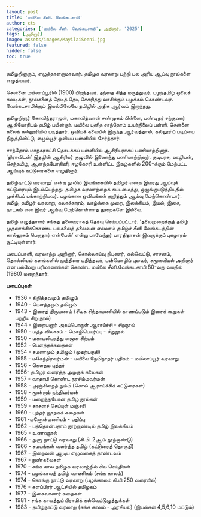 ```yaml
---
layout: post
title: 'மயிலை சீனி. வேங்கடசாமி'
author: cts
categories: ['மயிலை சீனி. வேங்கடசாமி', அறிஞர், '2025']
tags: [அறிஞர்]
image: assets/images/MayilaiSeeni.jpg
featured: false
hidden: false
toc: true
---
```


தமிழறிஞரும், எழுத்தாளருமாவார். தமிழக வரலாறு பற்றி பல அரிய ஆய்வு நூல்களை எழுதியவர்.

சென்னை மயிலாப்பூரில் (1900) பிறந்தவர். தந்தை சித்த மருத்துவர். பழந்தமிழ் ஓலைச் சுவடிகள், நூல்களைத் தேடித் தேடி சேகரித்து வாசிக்கும் பழக்கம் கொண்டவர். வேங்கடசாமிக்கும் இயல்பிலேயே தமிழில் அதிக ஆர்வம் இருந்தது.

தமிழறிஞர் கோவிந்தராஜன், மகாவித்வான் சண்முகம் பிள்ளை, பண்டிதர் சற்குணர் ஆகியோரிடம் தமிழ் பயின்றார். மயிலை புனித சாந்தோம் உயர்நிலைப் பள்ளி, சென்னை கலைக் கல்லூரியில் படித்தார். ஓவியக் கலையில் இருந்த ஆர்வத்தால், கல்லூரிப் படிப்பை நிறுத்திவிட்டு, எழும்பூர் ஓவியப் பள்ளியில் சேர்ந்தார்.

சாந்தோம் மாநகராட்சி தொடக்கப் பள்ளியில் ஆசிரியராகப் பணியாற்றினார். ‘திராவிடன்’ இதழின் ஆசிரியர் குழுவில் இணைந்து பணியாற்றினார். குடியரசு, ஊழியன், செந்தமிழ், ஆனந்தபோதினி, ஈழகேசரி உள்ளிட்ட இதழ்களில் 200-க்கும் மேற்பட்ட ஆய்வுக் கட்டுரைகளை எழுதினார்.

தமிழ்நாட்டு வரலாறு’ என்ற நூலில் இலங்கையில் தமிழர் என்ற இவரது ஆய்வுக் கட்டுரையும் இடம்பெற்றது. தமிழக வரலாற்றைக் கட்டமைத்து, ஒழுங்குபடுத்தியதில் முக்கியப் பங்காற்றியவர். பழங்கால ஓவியங்கள் குறித்தும் ஆய்வு மேற்கொண்டார். தமிழ், தமிழர் வரலாறு, கலாச்சாரம், வாழ்க்கை முறை, இலக்கியம், இயல், இசை, நாடகம் என இவர் ஆய்வு மேற்கொள்ளாத துறைகளே இல்லை.

தமிழ் எழுத்தாளர் சங்கத் தலைவராகத் தேர்வு செய்யப்பட்டார். ‘தலைமுறைக்குத் தமிழ் முதலாக்கிக்கொண்ட பல்கலைத் தலைவன் எல்லாம் தமிழ்ச் சீனி வேங்கடத்தின் கால்தூசும் பெறாதார் என்பேன்’ என்று பாவேந்தர் பாரதிதாசன் இவருக்குப் புகழாரம் சூட்டியுள்ளார்.

படைப்பாளி, வரலாற்று அறிஞர், சொல்லாய்வு நிபுணர், கல்வெட்டு, சாசனம், தொல்லியல் களங்களில் முத்திரை பதித்தவர், பன்மொழிப் புலவர், சமூகவியல் அறிஞர் என பல்வேறு பரிமாணங்கள் கொண்ட மயிலை சீனி.வேங்கடசாமி 80-வது வயதில் (1980) மறைந்தார்.

**படைப்புகள்**

- 1936 - கிறித்தவமும் தமிழும்
- 1940 - பௌத்தமும் தமிழும்
- 1943 - இசைத் திருமணம் (சீவக சிந்தாமணியில் காணப்படும் இசைக் கூறுகள் பற்றிய சிறு நூல்)
- 1944 - இறையனார் அகப்பொருள் ஆராய்ச்சி - சிறுநூல்
- 1950 - மத்த விலாசம் - மொழிபெயர்ப்பு - சிறுநூல்
- 1950 - மகாபலிபுரத்து ஜைன சிற்பம்
- 1952 - பௌத்தக்கதைகள்
- 1954 - சமணமும் தமிழும் (முதற்பகுதி)
- 1955 - மகேந்திரவர்மன் - மயிலை நேமிநாதர் பதிகம் - மயிலாப்பூர் வரலாறு
- 1956 - கௌதம புத்தர்
- 1956- தமிழர் வளர்த்த அழகுக் கலைகள்
- 1957 - வாதாபி கொண்ட நரசிம்மவர்மன்
- 1958 - அஞ்சிறைத் தும்பி (சொல் ஆராய்ச்சிக் கட்டுரைகள்)
- 1958 - மூன்றாம் நந்திவர்மன்
- 1959 - மறைந்துபோன தமிழ் நூல்கள்
- 1959 - சாசனச் செய்யுள் மஞ்சரி
- 1960 - புத்தர் ஜாதகக் கதைகள்
- 1961 -மனோன்மணியம் - பதிப்பு
- 1962 - பத்தொன்பதாம் நூற்றாண்டில் தமிழ் இலக்கியம்
- 1965 - உணவுநூல்
- 1966 - துளு நாட்டு வரலாறு (கி.பி. 2ஆம் நூற்றாண்டு)
- 1966 - சமயங்கள் வளர்த்த தமிழ் (கட்டுரைத் தொகுதி)
- 1967 - இறைவன் ஆடிய எழுவகைத் தாண்டவம்
- 1967 - நுண்கலைகள்
- 1970 - சங்க கால தமிழக வரலாற்றில் சில செய்திகள்
- 1974 - பழங்காலத் தமிழ் வாணிகம் (சங்க காலம்)
- 1974 - கொங்கு நாட்டு வரலாறு (பழங்காலம் கி.பி.250 வரையில்)
- 1976 - களப்பிரர் ஆட்சியில் தமிழகம்
- 1977 - இசைவாணர் கதைகள்
- 1981 - சங்க காலத்துப் பிராமிக் கல்வெட்டுழுத்துக்கள்
- 1983 - தமிழ்நாட்டு வரலாறு (சங்க காலம் - அரசியல்) (இயல்கள் 4,5,6,10 மட்டும்)
